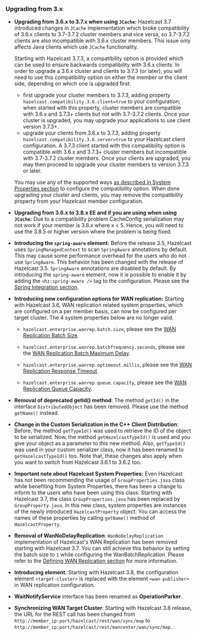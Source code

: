  
### Upgrading from 3.x

- **Upgrading from 3.6.x to 3.7.x when using `JCache`:**
 Hazelcast 3.7 introduced changes in `JCache` implementation which broke compatibility of 3.6.x clients to 3.7-3.7.2 cluster members and vice versa,
 so 3.7-3.7.2 clients are also incompatible with 3.6.x cluster members. This issue only affects Java clients which use `JCache` functionality.
 
    Starting with Hazelcast 3.7.3, a compatibility option is provided which can be used to ensure backwards compatibility with 3.6.x clients.
 In order to upgrade a 3.6.x cluster and clients to 3.7.3 (or later), you will need to use this compatibility option on either the member or the client
 side, depending on which one is upgraded first:
    * first upgrade your cluster members to 3.7.3, adding property `hazelcast.compatibility.3.6.client=true` to your configuration; when started with this
 property, cluster members are compatible with 3.6.x and 3.7.3+ clients but not with 3.7-3.7.2 clients. Once your cluster is upgraded, you may
 upgrade your applications to use client version 3.7.3+.
    * upgrade your clients from 3.6.x to 3.7.3, adding property `hazelcast.compatibility.3.6.server=true` to your Hazelcast client configuration. A
  3.7.3 client started with this compatibility option is compatible with 3.6.x and 3.7.3+ cluster members but incompatible with 3.7-3.7.2 cluster
  members. Once your clients are upgraded, you may then proceed to upgrade your cluster members to version 3.7.3 or later.
 
    You may use any of the supported ways [as described in System Properties section](#system-properties) to configure the compatibility option. When done
 upgrading your cluster and clients, you may remove the compatibility property from your Hazelcast member configuration. 

- **Upgrading from 3.6.x to 3.8.x EE and if you are using  when using `JCache`:**
 Due to a compatibility problem CacheConfig serialization may not work if your member is 3.8.x where x < 5. Hence, you will need to use the 3.8.5 or higher version where the problem is being fixed.

- **Introducing the `spring-aware` element:**
Before the release 3.5, Hazelcast uses `SpringManagedContext` to scan `SpringAware` annotations by default. This may cause some performance overhead for the users who do not use `SpringAware`.
This behavior has been changed with the release of Hazelcast 3.5. `SpringAware` annotations are disabled by default. By introducing the `spring-aware` element, now it is possible to enable it by adding the `<hz:spring-aware />` tag to the configuration. Please see the [Spring Integration section](#spring-integration).

- **Introducing new configuration options for WAN replication:**
Starting with Hazelcast 3.6, WAN replication related system properties, which are configured on a per member basis, can now be configured per target cluster.
The 4 system properties below are no longer valid.

	* `hazelcast.enterprise.wanrep.batch.size`, please see the [WAN Replication Batch Size](http://docs.hazelcast.org/docs/latest-dev/manual/html-single/index.html#batch-size). 

	* `hazelcast.enterprise.wanrep.batchfrequency.seconds`, please see the [WAN Replication Batch Maximum Delay](http://docs.hazelcast.org/docs/latest-dev/manual/html-single/index.html#batch-maximum-delay).

	* `hazelcast.enterprise.wanrep.optimeout.millis`, please see the [WAN Replication Response Timeout](http://docs.hazelcast.org/docs/latest-dev/manual/html-single/index.html#response-timeout).

	* `hazelcast.enterprise.wanrep.queue.capacity`, please see the [WAN Replication Queue Capacity](http://docs.hazelcast.org/docs/latest-dev/manual/html-single/index.html#queue-capacity).


- **Removal of deprecated getId() method**: 
The method `getId()` in the interface `DistributedObject` has been removed. Please use the method `getName()` instead.

- **Change in the Custom Serialization in the C++ Client Distribution**: Before, the method `getTypeId()` was used to retrieve the ID of the object to be serialized. Now, the method `getHazelcastTypeId()` is used and you give your object as a parameter to this new method. Also, `getTypeId()` was used in your custom serializer class, now it has been renamed to `getHazelcastTypeId()` too. Note that, these changes also apply when you want to switch from Hazelcast 3.6.1 to 3.6.2 too.

- **Important note about Hazelcast System Properties:** Even Hazelcast has not been recommending the usage of `GroupProperties.java` class while benefiting from System Properties, there has been a change to inform to the users who have been using this class. Starting with Hazelcast 3.7, the class `GroupProperties.java` has been replaced by `GroupProperty.java`. 
In this new class, system properties are instances of the newly introduced `HazelcastProperty` object. You can access the names of these properties by calling `getName()` method of `HazelcastProperty`.

- **Removal of WanNoDelayReplication**: `WanNoDelayReplication` implementation of Hazelcast's WAN Replication has been removed starting with Hazelcast 3.7. You can still achieve this behavior by setting the batch size to `1` while configuring the WanBatchReplication. Please refer to the [Defining WAN Replication section](http://docs.hazelcast.org/docs/3.7/manual/html-single/index.html#defining-wan-replication) for more information.

- **Introducing <wan-publisher> element**: Starting with Hazelcast 3.8, the configuration element `<target-cluster>` is replaced with the element `<wan-publisher>` in WAN replication configuration.

- **WaitNotifyService** interface has been renamed as **OperationParker**.

- **Synchronizing WAN Target Cluster**: Starting with Hazelcast 3.8 release, the URL for the REST call has been changed from 
`http://member_ip:port/hazelcast/rest/wan/sync/map` to `http://member_ip:port/hazelcast/rest/mancenter/wan/sync/map`.





